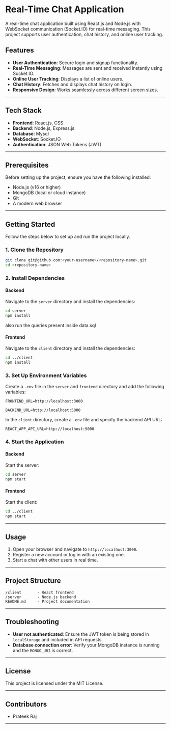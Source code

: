 
# Real-Time Chat Application

A real-time chat application built using React.js and Node.js with WebSocket communication (Socket.IO) for real-time messaging. This project supports user authentication, chat history, and online user tracking.

## Features

- **User Authentication**: Secure login and signup functionality.
- **Real-Time Messaging**: Messages are sent and received instantly using Socket.IO.
- **Online User Tracking**: Displays a list of online users.
- **Chat History**: Fetches and displays chat history on login.
- **Responsive Design**: Works seamlessly across different screen sizes.

---

## Tech Stack

- **Frontend**: React.js, CSS
- **Backend**: Node.js, Express.js
- **Database**: Mysql
- **WebSocket**: Socket.IO
- **Authentication**: JSON Web Tokens (JWT)

---

## Prerequisites

Before setting up the project, ensure you have the following installed:

- Node.js (v16 or higher)
- MongoDB (local or cloud instance)
- Git
- A modern web browser

---

## Getting Started

Follow the steps below to set up and run the project locally.

### 1. Clone the Repository

```bash
git clone git@github.com:<your-username>/<repository-name>.git
cd <repository-name>
```

### 2. Install Dependencies

#### Backend
Navigate to the `server` directory and install the dependencies:

```bash
cd server
npm install
```
also run the queries present inside data.sql

#### Frontend
Navigate to the `client` directory and install the dependencies:

```bash
cd ../client
npm install
```

### 3. Set Up Environment Variables

Create a `.env` file in the `server` and `frontend` directory and add the following variables:

```plaintext(server)
FRONTEND_URL=http://localhost:3000
```
```frontend
BACKEND_URL=http://localhost:5000
```
In the `client` directory, create a `.env` file and specify the backend API URL:

```plaintext
REACT_APP_API_URL=http://localhost:5000
```

### 4. Start the Application

#### Backend
Start the server:

```bash
cd server
npm start
```

#### Frontend
Start the client:

```bash
cd ../client
npm start
```

---

## Usage

1. Open your browser and navigate to `http://localhost:3000`.
2. Register a new account or log in with an existing one.
3. Start a chat with other users in real time.

---

## Project Structure

```
/client       - React frontend
/server       - Node.js backend
README.md     - Project documentation
```

---

## Troubleshooting

- **User not authenticated**: Ensure the JWT token is being stored in `localStorage` and included in API requests.
- **Database connection error**: Verify your MongoDB instance is running and the `MONGO_URI` is correct.

---

## License

This project is licensed under the MIT License.

---

## Contributors

- Prateek Raj

--- 
